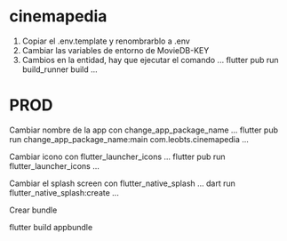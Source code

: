 # cinemapedia

1. Copiar el .env.template y renombrarblo a .env
2. Cambiar las variables de entorno de MovieDB-KEY
3. Cambios en la entidad, hay que ejecutar el comando 
...
flutter pub run build_runner build
...

# PROD
Cambiar nombre de la app con change_app_package_name
...
flutter pub run change_app_package_name:main com.leobts.cinemapedia
...

Cambiar icono con flutter_launcher_icons
...
flutter pub run flutter_launcher_icons
...

Cambiar el splash screen con flutter_native_splash
...
dart run flutter_native_splash:create
...

Crear bundle

flutter build appbundle
